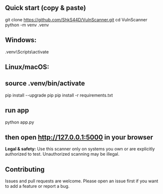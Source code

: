 ## Quick start (copy & paste)
git clone https://github.com/ShkS44D/VulnScanner.git
cd VulnScanner
python -m venv .venv
## Windows:
.venv\Scripts\activate
## Linux/macOS:
## source .venv/bin/activate
pip install --upgrade pip
pip install -r requirements.txt

## run app
python app.py
## then open http://127.0.0.1:5000 in your browser

**Legal & safety:** Use this scanner only on systems you own or are explicitly authorized to test. Unauthorized scanning may be illegal.

## Contributing
Issues and pull requests are welcome. Please open an issue first if you want to add a feature or report a bug.

